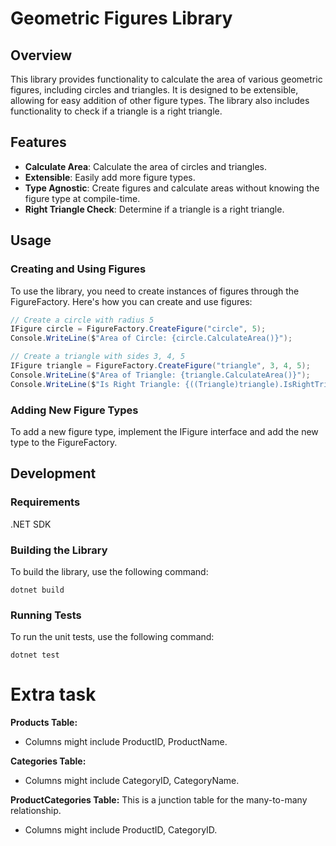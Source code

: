 # Geometric Figures Library
## Overview
This library provides functionality to calculate the area of various geometric figures, including circles and triangles. It is designed to be extensible, allowing for easy addition of other figure types. The library also includes functionality to check if a triangle is a right triangle.
## Features
- **Calculate Area**: Calculate the area of circles and triangles.
- **Extensible**: Easily add more figure types.
- **Type Agnostic**: Create figures and calculate areas without knowing the figure type at compile-time.
- **Right Triangle Check**: Determine if a triangle is a right triangle.
## Usage
### Creating and Using Figures
To use the library, you need to create instances of figures through the FigureFactory. Here's how you can create and use figures:

```C#
// Create a circle with radius 5
IFigure circle = FigureFactory.CreateFigure("circle", 5);
Console.WriteLine($"Area of Circle: {circle.CalculateArea()}");
```

```C#
// Create a triangle with sides 3, 4, 5
IFigure triangle = FigureFactory.CreateFigure("triangle", 3, 4, 5);
Console.WriteLine($"Area of Triangle: {triangle.CalculateArea()}");
Console.WriteLine($"Is Right Triangle: {((Triangle)triangle).IsRightTriangle()}");
```
### Adding New Figure Types
To add a new figure type, implement the IFigure interface and add the new type to the FigureFactory.

## Development
### Requirements
.NET SDK
### Building the Library
To build the library, use the following command:
```shell
dotnet build
```
### Running Tests
To run the unit tests, use the following command:
```shell
dotnet test
```

# Extra task
**Products Table:**
- Columns might include ProductID, ProductName.

**Categories Table:**
- Columns might include CategoryID, CategoryName.  

**ProductCategories Table:** This is a junction table for the many-to-many relationship.
- Columns might include ProductID, CategoryID.
